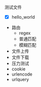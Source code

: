 测试文件

- [x] hello_world
- 路由
  - regex
  - 普通匹配
  - 模糊匹配
- 文件上传
- 文件下载
- 压力测试
- cookie
- urlencode
- urlquery
